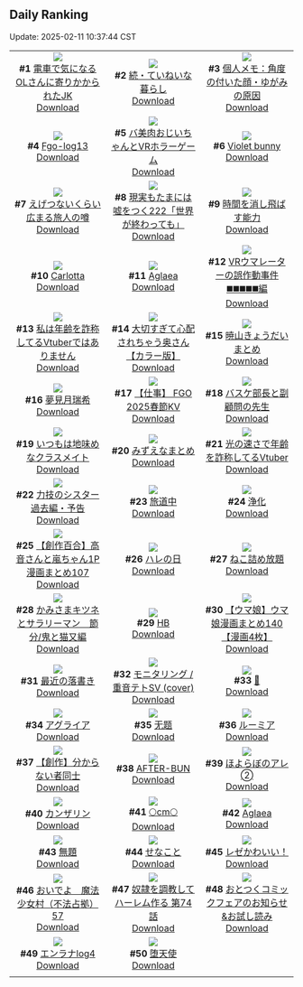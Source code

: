 ## Daily Ranking
Update: 2025-02-11 10:37:44 CST

|      |      |      |
| :----: | :----: | :----: |
| ![](https://i.pixiv.re/c/240x480/img-master/img/2025/02/08/20/29/01/127029288_p0_master1200.jpg)<br>**#1** [電車で気になるOLさんに寄りかかられたJK](https://www.pixiv.net/artworks/127029288)<br>[Download](https://i.pixiv.re/img-original/img/2025/02/08/20/29/01/127029288_p0.jpg) | ![](https://i.pixiv.re/c/240x480/img-master/img/2025/02/09/07/30/02/127047031_p0_master1200.jpg)<br>**#2** [続・ていねいな暮らし](https://www.pixiv.net/artworks/127047031)<br>[Download](https://i.pixiv.re/img-original/img/2025/02/09/07/30/02/127047031_p0.jpg) | ![](https://i.pixiv.re/c/240x480/img-master/img/2025/02/08/06/00/06/127008521_p0_master1200.jpg)<br>**#3** [個人メモ：角度の付いた顔・ゆがみの原因](https://www.pixiv.net/artworks/127008521)<br>[Download](https://i.pixiv.re/img-original/img/2025/02/08/06/00/06/127008521_p0.jpg) |
| ![](https://i.pixiv.re/c/240x480/img-master/img/2025/02/09/00/01/34/127038039_p0_master1200.jpg)<br>**#4** [Fgo-log13](https://www.pixiv.net/artworks/127038039)<br>[Download](https://i.pixiv.re/img-original/img/2025/02/09/00/01/34/127038039_p0.jpg) | ![](https://i.pixiv.re/c/240x480/img-master/img/2025/02/09/00/07/02/127038439_p0_master1200.jpg)<br>**#5** [バ美肉おじいちゃんとVRホラーゲーム](https://www.pixiv.net/artworks/127038439)<br>[Download](https://i.pixiv.re/img-original/img/2025/02/09/00/07/02/127038439_p0.jpg) | ![](https://i.pixiv.re/c/240x480/img-master/img/2025/02/08/16/57/16/127022028_p0_master1200.jpg)<br>**#6** [Violet bunny](https://www.pixiv.net/artworks/127022028)<br>[Download](https://i.pixiv.re/img-original/img/2025/02/08/16/57/16/127022028_p0.jpg) |
| ![](https://i.pixiv.re/c/240x480/img-master/img/2025/02/08/00/00/13/127000386_p0_master1200.jpg)<br>**#7** [えげつないくらい広まる旅人の噂](https://www.pixiv.net/artworks/127000386)<br>[Download](https://i.pixiv.re/img-original/img/2025/02/08/00/00/13/127000386_p0.png) | ![](https://i.pixiv.re/c/240x480/img-master/img/2025/02/09/18/09/59/127061774_p0_master1200.jpg)<br>**#8** [現実もたまには嘘をつく222「世界が終わっても」](https://www.pixiv.net/artworks/127061774)<br>[Download](https://i.pixiv.re/img-original/img/2025/02/09/18/09/59/127061774_p0.jpg) | ![](https://i.pixiv.re/c/240x480/img-master/img/2025/02/09/00/48/47/127040112_p0_master1200.jpg)<br>**#9** [時間を消し飛ばす能力](https://www.pixiv.net/artworks/127040112)<br>[Download](https://i.pixiv.re/img-original/img/2025/02/09/00/48/47/127040112_p0.jpg) |
| ![](https://i.pixiv.re/c/240x480/img-master/img/2025/02/09/00/00/23/127037840_p0_master1200.jpg)<br>**#10** [Carlotta](https://www.pixiv.net/artworks/127037840)<br>[Download](https://i.pixiv.re/img-original/img/2025/02/09/00/00/23/127037840_p0.jpg) | ![](https://i.pixiv.re/c/240x480/img-master/img/2025/02/09/12/29/49/127040783_p0_master1200.jpg)<br>**#11** [Aglaea](https://www.pixiv.net/artworks/127040783)<br>[Download](https://i.pixiv.re/img-original/img/2025/02/09/12/29/49/127040783_p0.png) | ![](https://i.pixiv.re/c/240x480/img-master/img/2025/02/08/00/43/06/127002526_p0_master1200.jpg)<br>**#12** [VRウマレーターの誤作動事件 ◼️◼️◼️◼️◼️編](https://www.pixiv.net/artworks/127002526)<br>[Download](https://i.pixiv.re/img-original/img/2025/02/08/00/43/06/127002526_p0.jpg) |
| ![](https://i.pixiv.re/c/240x480/img-master/img/2025/02/08/21/00/06/127030358_p0_master1200.jpg)<br>**#13** [私は年齢を詐称してるVtuberではありません](https://www.pixiv.net/artworks/127030358)<br>[Download](https://i.pixiv.re/img-original/img/2025/02/08/21/00/06/127030358_p0.png) | ![](https://i.pixiv.re/c/240x480/img-master/img/2025/02/08/00/00/26/127000454_p0_master1200.jpg)<br>**#14** [大切すぎて心配されちゃう奥さん【カラー版】](https://www.pixiv.net/artworks/127000454)<br>[Download](https://i.pixiv.re/img-original/img/2025/02/08/00/00/26/127000454_p0.jpg) | ![](https://i.pixiv.re/c/240x480/img-master/img/2025/02/09/00/51/17/127040210_p0_master1200.jpg)<br>**#15** [暁山きょうだいまとめ](https://www.pixiv.net/artworks/127040210)<br>[Download](https://i.pixiv.re/img-original/img/2025/02/09/00/51/17/127040210_p0.jpg) |
| ![](https://i.pixiv.re/c/240x480/img-master/img/2025/02/08/00/01/00/127000580_p0_master1200.jpg)<br>**#16** [夢見月瑞希](https://www.pixiv.net/artworks/127000580)<br>[Download](https://i.pixiv.re/img-original/img/2025/02/08/00/01/00/127000580_p0.jpg) | ![](https://i.pixiv.re/c/240x480/img-master/img/2025/02/08/13/10/39/127016477_p0_master1200.jpg)<br>**#17** [【仕事】 FGO 2025春節KV](https://www.pixiv.net/artworks/127016477)<br>[Download](https://i.pixiv.re/img-original/img/2025/02/08/13/10/39/127016477_p0.jpg) | ![](https://i.pixiv.re/c/240x480/img-master/img/2025/02/09/20/19/55/127066875_p0_master1200.jpg)<br>**#18** [バスケ部長と副顧問の先生](https://www.pixiv.net/artworks/127066875)<br>[Download](https://i.pixiv.re/img-original/img/2025/02/09/20/19/55/127066875_p0.jpg) |
| ![](https://i.pixiv.re/c/240x480/img-master/img/2025/02/08/00/00/39/127000505_p0_master1200.jpg)<br>**#19** [いつもは地味めなクラスメイト](https://www.pixiv.net/artworks/127000505)<br>[Download](https://i.pixiv.re/img-original/img/2025/02/08/00/00/39/127000505_p0.jpg) | ![](https://i.pixiv.re/c/240x480/img-master/img/2025/02/09/00/44/15/127039952_p0_master1200.jpg)<br>**#20** [みずえなまとめ](https://www.pixiv.net/artworks/127039952)<br>[Download](https://i.pixiv.re/img-original/img/2025/02/09/00/44/15/127039952_p0.jpg) | ![](https://i.pixiv.re/c/240x480/img-master/img/2025/02/09/21/01/33/127068625_p0_master1200.jpg)<br>**#21** [光の速さで年齢を詐称してるVtuber](https://www.pixiv.net/artworks/127068625)<br>[Download](https://i.pixiv.re/img-original/img/2025/02/09/21/01/33/127068625_p0.png) |
| ![](https://i.pixiv.re/c/240x480/img-master/img/2025/02/09/18/56/55/127063750_p0_master1200.jpg)<br>**#22** [力技のシスター過去編・予告](https://www.pixiv.net/artworks/127063750)<br>[Download](https://i.pixiv.re/img-original/img/2025/02/09/18/56/55/127063750_p0.jpg) | ![](https://i.pixiv.re/c/240x480/img-master/img/2025/02/08/00/00/15/127000403_p0_master1200.jpg)<br>**#23** [旅道中](https://www.pixiv.net/artworks/127000403)<br>[Download](https://i.pixiv.re/img-original/img/2025/02/08/00/00/15/127000403_p0.jpg) | ![](https://i.pixiv.re/c/240x480/img-master/img/2025/02/08/19/21/06/127026792_p0_master1200.jpg)<br>**#24** [浄化](https://www.pixiv.net/artworks/127026792)<br>[Download](https://i.pixiv.re/img-original/img/2025/02/08/19/21/06/127026792_p0.jpg) |
| ![](https://i.pixiv.re/c/240x480/img-master/img/2025/02/08/00/03/25/127000842_p0_master1200.jpg)<br>**#25** [【創作百合】高音さんと嵐ちゃん1P漫画まとめ107](https://www.pixiv.net/artworks/127000842)<br>[Download](https://i.pixiv.re/img-original/img/2025/02/08/00/03/25/127000842_p0.jpg) | ![](https://i.pixiv.re/c/240x480/img-master/img/2025/02/08/15/28/32/127019708_p0_master1200.jpg)<br>**#26** [ハレの日](https://www.pixiv.net/artworks/127019708)<br>[Download](https://i.pixiv.re/img-original/img/2025/02/08/15/28/32/127019708_p0.jpg) | ![](https://i.pixiv.re/c/240x480/img-master/img/2025/02/08/00/59/51/127003018_p0_master1200.jpg)<br>**#27** [ねこ詰め放題](https://www.pixiv.net/artworks/127003018)<br>[Download](https://i.pixiv.re/img-original/img/2025/02/08/00/59/51/127003018_p0.jpg) |
| ![](https://i.pixiv.re/c/240x480/img-master/img/2025/02/09/16/19/50/127058695_p0_master1200.jpg)<br>**#28** [かみさまキツネとサラリーマン　節分/鬼と猫又編](https://www.pixiv.net/artworks/127058695)<br>[Download](https://i.pixiv.re/img-original/img/2025/02/09/16/19/50/127058695_p0.png) | ![](https://i.pixiv.re/c/240x480/img-master/img/2025/02/08/00/39/02/127002372_p0_master1200.jpg)<br>**#29** [HB](https://www.pixiv.net/artworks/127002372)<br>[Download](https://i.pixiv.re/img-original/img/2025/02/08/00/39/02/127002372_p0.jpg) | ![](https://i.pixiv.re/c/240x480/img-master/img/2025/02/08/00/01/44/127000680_p0_master1200.jpg)<br>**#30** [【ウマ娘】ウマ娘漫画まとめ140【漫画4枚】](https://www.pixiv.net/artworks/127000680)<br>[Download](https://i.pixiv.re/img-original/img/2025/02/08/00/01/44/127000680_p0.jpg) |
| ![](https://i.pixiv.re/c/240x480/img-master/img/2025/02/08/06/34/19/127008981_p0_master1200.jpg)<br>**#31** [最近の落書き](https://www.pixiv.net/artworks/127008981)<br>[Download](https://i.pixiv.re/img-original/img/2025/02/08/06/34/19/127008981_p0.png) | ![](https://i.pixiv.re/c/240x480/img-master/img/2025/02/08/00/17/46/127001514_p0_master1200.jpg)<br>**#32** [モニタリング / 重音テトSV (cover)](https://www.pixiv.net/artworks/127001514)<br>[Download](https://i.pixiv.re/img-original/img/2025/02/08/00/17/46/127001514_p0.png) | ![](https://i.pixiv.re/c/240x480/img-master/img/2025/02/09/01/12/17/127040959_p0_master1200.jpg)<br>**#33** [🔑](https://www.pixiv.net/artworks/127040959)<br>[Download](https://i.pixiv.re/img-original/img/2025/02/09/01/12/17/127040959_p0.png) |
| ![](https://i.pixiv.re/c/240x480/img-master/img/2025/02/08/00/00/10/127000360_p0_master1200.jpg)<br>**#34** [アグライア](https://www.pixiv.net/artworks/127000360)<br>[Download](https://i.pixiv.re/img-original/img/2025/02/08/00/00/10/127000360_p0.jpg) | ![](https://i.pixiv.re/c/240x480/img-master/img/2025/02/08/03/56/15/127007043_p0_master1200.jpg)<br>**#35** [无题](https://www.pixiv.net/artworks/127007043)<br>[Download](https://i.pixiv.re/img-original/img/2025/02/08/03/56/15/127007043_p0.jpg) | ![](https://i.pixiv.re/c/240x480/img-master/img/2025/02/08/00/51/01/127002744_p0_master1200.jpg)<br>**#36** [ルーミア](https://www.pixiv.net/artworks/127002744)<br>[Download](https://i.pixiv.re/img-original/img/2025/02/08/00/51/01/127002744_p0.jpg) |
| ![](https://i.pixiv.re/c/240x480/img-master/img/2025/02/09/00/06/11/127038388_p0_master1200.jpg)<br>**#37** [【創作】分からない者同士](https://www.pixiv.net/artworks/127038388)<br>[Download](https://i.pixiv.re/img-original/img/2025/02/09/00/06/11/127038388_p0.png) | ![](https://i.pixiv.re/c/240x480/img-master/img/2025/02/09/01/04/27/127031299_p0_master1200.jpg)<br>**#38** [AFTER-BUN](https://www.pixiv.net/artworks/127031299)<br>[Download](https://i.pixiv.re/img-original/img/2025/02/09/01/04/27/127031299_p0.png) | ![](https://i.pixiv.re/c/240x480/img-master/img/2025/02/08/00/01/10/127000608_p0_master1200.jpg)<br>**#39** [ほよらぼのアレ➁](https://www.pixiv.net/artworks/127000608)<br>[Download](https://i.pixiv.re/img-original/img/2025/02/08/00/01/10/127000608_p0.png) |
| ![](https://i.pixiv.re/c/240x480/img-master/img/2025/02/08/00/31/38/127002130_p0_master1200.jpg)<br>**#40** [カンザリン](https://www.pixiv.net/artworks/127002130)<br>[Download](https://i.pixiv.re/img-original/img/2025/02/08/00/31/38/127002130_p0.png) | ![](https://i.pixiv.re/c/240x480/img-master/img/2025/02/08/20/36/31/127029579_p0_master1200.jpg)<br>**#41** [🌕cm🌕](https://www.pixiv.net/artworks/127029579)<br>[Download](https://i.pixiv.re/img-original/img/2025/02/08/20/36/31/127029579_p0.png) | ![](https://i.pixiv.re/c/240x480/img-master/img/2025/02/09/02/39/12/127009048_p0_master1200.jpg)<br>**#42** [Aglaea](https://www.pixiv.net/artworks/127009048)<br>[Download](https://i.pixiv.re/img-original/img/2025/02/09/02/39/12/127009048_p0.jpg) |
| ![](https://i.pixiv.re/c/240x480/img-master/img/2025/02/09/22/38/21/127072591_p0_master1200.jpg)<br>**#43** [無題](https://www.pixiv.net/artworks/127072591)<br>[Download](https://i.pixiv.re/img-original/img/2025/02/09/22/38/21/127072591_p0.jpg) | ![](https://i.pixiv.re/c/240x480/img-master/img/2025/02/08/01/28/30/127003956_p0_master1200.jpg)<br>**#44** [せなこと](https://www.pixiv.net/artworks/127003956)<br>[Download](https://i.pixiv.re/img-original/img/2025/02/08/01/28/30/127003956_p0.png) | ![](https://i.pixiv.re/c/240x480/img-master/img/2025/02/08/00/33/28/127002191_p0_master1200.jpg)<br>**#45** [レゼかわいい！](https://www.pixiv.net/artworks/127002191)<br>[Download](https://i.pixiv.re/img-original/img/2025/02/08/00/33/28/127002191_p0.png) |
| ![](https://i.pixiv.re/c/240x480/img-master/img/2025/02/09/17/00/21/127059855_p0_master1200.jpg)<br>**#46** [おいでよ　魔法少女村（不法占拠）57](https://www.pixiv.net/artworks/127059855)<br>[Download](https://i.pixiv.re/img-original/img/2025/02/09/17/00/21/127059855_p0.png) | ![](https://i.pixiv.re/c/240x480/img-master/img/2025/02/08/00/02/34/127000770_p0_master1200.jpg)<br>**#47** [奴隷を調教してハーレム作る 第74話](https://www.pixiv.net/artworks/127000770)<br>[Download](https://i.pixiv.re/img-original/img/2025/02/08/00/02/34/127000770_p0.jpg) | ![](https://i.pixiv.re/c/240x480/img-master/img/2025/02/09/12/19/02/127052869_p0_master1200.jpg)<br>**#48** [おとつくコミックフェアのお知らせ&お試し読み](https://www.pixiv.net/artworks/127052869)<br>[Download](https://i.pixiv.re/img-original/img/2025/02/09/12/19/02/127052869_p0.jpg) |
| ![](https://i.pixiv.re/c/240x480/img-master/img/2025/02/09/01/31/10/127040654_p0_master1200.jpg)<br>**#49** [エンラナlog4](https://www.pixiv.net/artworks/127040654)<br>[Download](https://i.pixiv.re/img-original/img/2025/02/09/01/31/10/127040654_p0.jpg) | ![](https://i.pixiv.re/c/240x480/img-master/img/2025/02/08/00/00/07/127000347_p0_master1200.jpg)<br>**#50** [堕天使](https://www.pixiv.net/artworks/127000347)<br>[Download](https://i.pixiv.re/img-original/img/2025/02/08/00/00/07/127000347_p0.jpg) |
|      |
